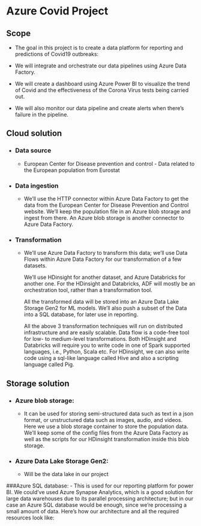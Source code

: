 # Azure Covid Project

## Scope 

- The goal in this project is to create a data platform for reporting and predictions of Covid19 outbreaks: 

- We will integrate and orchestrate our data pipelines using Azure Data Factory. 

- We will create a dashboard using Azure Power BI to visualize the trend of Covid and the effectiveness of the Corona Virus tests being carried out. 

- We will also monitor our data pipeline and create alerts when there’s failure in the pipeline. 

## Cloud solution

- ### Data source
    - European Center for Disease prevention and control - Data related to the European population from Eurostat

- ### Data ingestion
    - We’ll use the HTTP connector within Azure Data Factory to get the data from the European Center for Disease Prevention and Control website. We’ll keep the population file in an Azure blob storage and ingest from there. An Azure blob storage is another connector to Azure Data Factory. 

- ### Transformation 

    - We’ll use Azure Data Factory to transform this data; we’ll use Data Flows within Azure Data Factory for our transformation of a few datasets.

      We’ll use HDinsight for another dataset, and Azure Databricks for another one. For the HDinsight and Databricks, ADF will mostly be an orchestration tool, rather than a transformation tool. 

      All the transformed data will be stored into an Azure Data Lake Storage Gen2 for ML models. We’ll also push a subset of the Data into a SQL database, for later use in reporting. 

      All the above 3 transformation techniques will run on distributed infrastructure and are easily scalable. Data flow is a code-free tool for low- to medium-level transformations. Both HDinsight and Databricks will require you to write code in one of Spark supported languages, i.e., Python, Scala etc. For HDinsight, we can also write code using a sql-like language called Hive and also a scripting language called Pig. 


## Storage solution

- ### Azure blob storage:
    - It can be used for storing semi-structured data such as text in a json format, or unstructured data such as images, audio, and videos. Here we  use a blob storage container to store the population data. We’ll keep some of the config files from the Azure Data Factory as well as the scripts for our HDinsight transformation inside this blob storage.

- ### Azure Data Lake Storage Gen2:
    - Will be the data lake in our project

###Azure SQL database:
    - This is used for our reporting platform for power BI. We could’ve used Azure Synapse Analytics, which is a good solution for large data warehouses due to its parallel processing architecture; but in our case an Azure SQL database would be enough, since we’re processing a small amount of data. Here’s how our architecture and all the required resources look like: 
